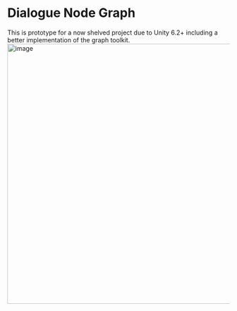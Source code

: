# Dialogue Node Graph
This is prototype for a now shelved project due to Unity 6.2+ including a better implementation of the graph toolkit.
<img width="1280" height="590" alt="image" src="https://github.com/user-attachments/assets/25af8d76-30eb-49f7-bb16-598bca715aa2" />

